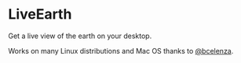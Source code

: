 # LiveEarth

Get a live view of the earth on your desktop.

Works on many Linux distributions and Mac OS thanks to [@bcelenza](https://github.com/bcelenza).
